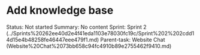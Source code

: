 # Add knowledge base

Status: Not started
Summary: No content
Sprint: Sprint 2 (../Sprints%20262ee40d2e4f41eda1103e78030fc19c/Sprint%202%202cdd14d15e4b48258fe46447eee479f1.md)
Parent-task: Website Chat (Website%20Chat%2073bb658c94fc4910b89e2755462f9410.md)